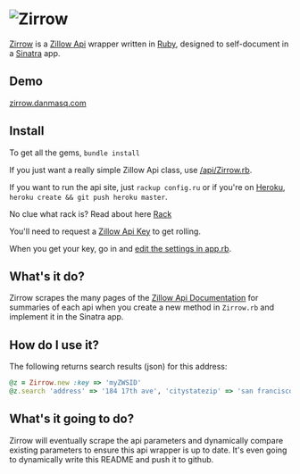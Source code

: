 ![Zirrow](http://zirrow.danmasq.com/i/zirrow.png)
=========

[Zirrow](http://zirrow.danmasq.com) is a 
[Zillow Api](http://www.zillow.com/howto/api/APIOverview.htm) 
wrapper written in [Ruby](http://ruby-lang.org/), 
designed to self-document in a [Sinatra](http://www.sinatrarb.com/) app.

## Demo

[zirrow.danmasq.com](http://zirrow.danmasq.com)

## Install

To get all the gems, `bundle install`

If you just want a really simple Zillow Api class, use [/api/Zirrow.rb](https://github.com/dancrew32/zirrow/blob/master/api/Zirrow.rb).

If you want to run the api site, just `rackup config.ru` or 
if you're on [Heroku](http://www.heroku.com/), `heroku create && git push heroku master`.

No clue what rack is? Read about here [Rack](https://devcenter.heroku.com/articles/rack)

You'll need to request a 
[Zillow Api Key](http://www.zillow.com/webservice/APIUpgradeRequest.htm) 
to get rolling.

When you get your key, go in and 
[edit the settings in app.rb](https://github.com/dancrew32/zirrow/blob/master/app.rb#L7-L17).


## What's it do?

Zirrow scrapes the many pages of the 
[Zillow Api Documentation](http://www.zillow.com/howto/api/APIOverview.htm)
for summaries of each api when you create a new method in `Zirrow.rb`
and implement it in the Sinatra app.


## How do I use it?

The following returns search results (json) for this address:

```ruby
@z = Zirrow.new :key => 'myZWSID'
@z.search 'address' => '184 17th ave', 'citystatezip' => 'san francisco ca'	
```


## What's it going to do?

Zirrow will eventually scrape the api parameters and dynamically compare
existing parameters to ensure this api wrapper is up to date. 
It's even going to dynamically write this README and push it to github.

